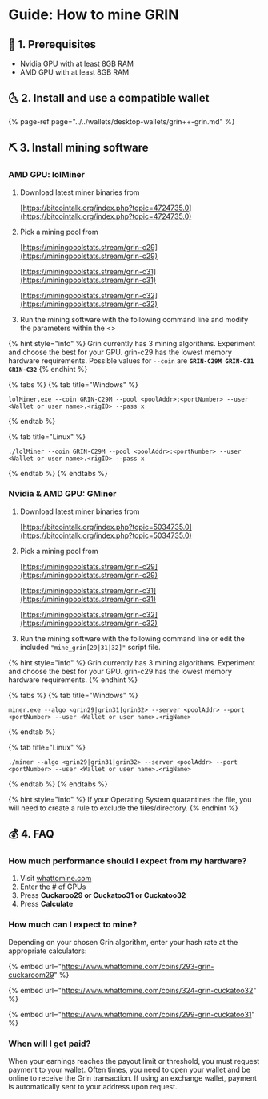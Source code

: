 # Guide: How to mine GRIN

## 🏁 1. Prerequisites

* Nvidia GPU with at least 8GB RAM
* AMD GPU with at least 8GB RAM

## 🌜 2. Install and use a compatible wallet

{% page-ref page="../../wallets/desktop-wallets/grin++-grin.md" %}

## ⛏ 3. Install mining software

### AMD GPU: lolMiner

1. Download latest miner binaries from 

   [https://bitcointalk.org/index.php?topic=4724735.0](https://bitcointalk.org/index.php?topic=4724735.0)

2. Pick a mining pool from

   [https://miningpoolstats.stream/grin-c29](https://miningpoolstats.stream/grin-c29)

   [https://miningpoolstats.stream/grin-c31](https://miningpoolstats.stream/grin-c31)

   [https://miningpoolstats.stream/grin-c32](https://miningpoolstats.stream/grin-c32)

3. Run the mining software with the following command line and modify the parameters within the &lt;&gt;

{% hint style="info" %}
Grin currently has 3 mining algorithms. Experiment and choose the best for your GPU. grin-c29 has the lowest memory hardware requirements. Possible values for `--coin` are **`GRIN-C29M GRIN-C31 GRIN-C32`**
{% endhint %}

{% tabs %}
{% tab title="Windows" %}
```text
lolMiner.exe --coin GRIN-C29M --pool <poolAddr>:<portNumber> --user <Wallet or user name>.<rigID> --pass x
```
{% endtab %}

{% tab title="Linux" %}
```
./lolMiner --coin GRIN-C29M --pool <poolAddr>:<portNumber> --user <Wallet or user name>.<rigID> --pass x
```
{% endtab %}
{% endtabs %}

### Nvidia & AMD GPU: GMiner

1. Download latest miner binaries from 

   [https://bitcointalk.org/index.php?topic=5034735.0](https://bitcointalk.org/index.php?topic=5034735.0)

2. Pick a mining pool from

   [https://miningpoolstats.stream/grin-c29](https://miningpoolstats.stream/grin-c29)

   [https://miningpoolstats.stream/grin-c31](https://miningpoolstats.stream/grin-c31)

   [https://miningpoolstats.stream/grin-c32](https://miningpoolstats.stream/grin-c32)

3. Run the mining software with the following command line or edit the included `"mine_grin[29|31|32]"` script file.

{% hint style="info" %}
Grin currently has 3 mining algorithms. Experiment and choose the best for your GPU. grin-c29 has the lowest memory hardware requirements.
{% endhint %}

{% tabs %}
{% tab title="Windows" %}
```text
miner.exe --algo <grin29|grin31|grin32> --server <poolAddr> --port <portNumber> --user <Wallet or user name>.<rigName>
```
{% endtab %}

{% tab title="Linux" %}
```
./miner --algo <grin29|grin31|grin32> --server <poolAddr> --port <portNumber> --user <Wallet or user name>.<rigName>
```
{% endtab %}
{% endtabs %}

{% hint style="info" %}
If your Operating System quarantines the file, you will need to create a rule to exclude the files/directory.
{% endhint %}

## 💰 4. FAQ

### How much performance should I expect from my hardware?

1. Visit [whattomine.com](https://www.whattomine.com/)
2. Enter the \# of GPUs
3. Press **Cuckaroo29 or Cuckatoo31 or Cuckatoo32**
4. Press **Calculate**

### How much can I expect to mine?

Depending on your chosen Grin algorithm, enter your hash rate at the appropriate calculators:

{% embed url="https://www.whattomine.com/coins/293-grin-cuckaroom29" %}

{% embed url="https://www.whattomine.com/coins/324-grin-cuckatoo32" %}

{% embed url="https://www.whattomine.com/coins/299-grin-cuckatoo31" %}

### When will I get paid?

When your earnings reaches the payout limit or threshold, you must request payment to your wallet. Often times, you need to open your wallet and be online to receive the Grin transaction. If using an exchange wallet, payment is automatically sent to your address upon request.

